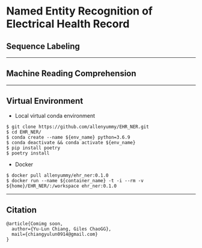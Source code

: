 # Named Entity Recognition of Electrical Health Record

## Sequence Labeling

---
## Machine Reading Comprehension

---
## Virtual Environment
+ Local virtual conda environment
```
$ git clone https://github.com/allenyummy/EHR_NER.git
$ cd EHR_NER/
$ conda create --name ${env_name} python=3.6.9
$ conda deactivate && conda activate ${env_name}
$ pip install poetry
$ poetry install
```
+ Docker
```
$ docker pull allenyummy/ehr_ner:0.1.0
$ docker run --name ${container_name} -t -i --rm -v ${home}/EHR_NER/:/workspace ehr_ner:0.1.0
```

---

## Citation
```
@article{Comimg soon,
  author={Yu-Lun Chiang, Giles ChaoGG},
  mail={chiangyulun0914@gmail.com}
}
```
